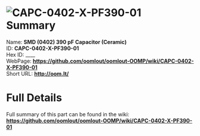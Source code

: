 
![CAPC-0402-X-PF390-01](https://github.com/oomlout/oomlout-OOMP/blob/master/parts/CAPC-0402-X-PF390-01/CAPC-0402-X-PF390-01_420.jpg)   
Summary
=================
  
Name: __SMD (0402) 390 pF Capacitor (Ceramic)__    
ID: __CAPC-0402-X-PF390-01__   
Hex ID: ____   
WebPage: __https://github.com/oomlout/oomlout-OOMP/wiki/CAPC-0402-X-PF390-01__   
Short URL: __http://oom.lt/__   

Full Details
==========================
Full summary of this part can be found in the wiki:   
__https://github.com/oomlout/oomlout-OOMP/wiki/CAPC-0402-X-PF390-01__    

